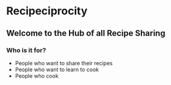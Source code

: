 # Recipeciprocity

## Welcome to the Hub of all Recipe Sharing

###  Who is it for?
   - People who want to share their recipes
   - People who want to learn to cook
   - People who cook
